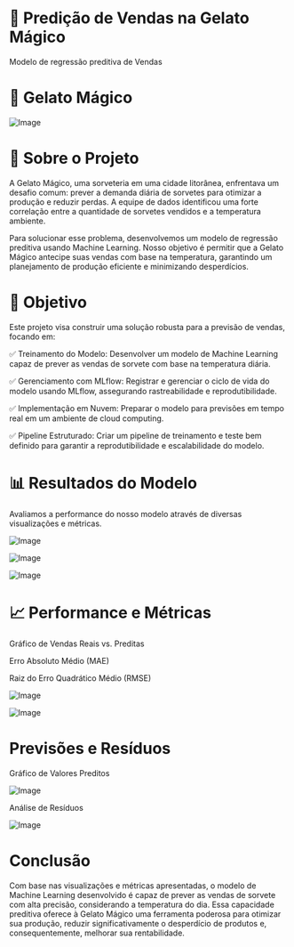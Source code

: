 # 🍦 Predição de Vendas na Gelato Mágico
Modelo de regressão preditiva de Vendas


# 🍧 Gelato Mágico

![Image](https://github.com/user-attachments/assets/3decc000-178d-43b8-bc37-d418ca59a12c)








# 📌 Sobre o Projeto
A Gelato Mágico, uma sorveteria em uma cidade litorânea, enfrentava um desafio comum: prever a demanda diária de sorvetes para otimizar a produção e reduzir perdas. A equipe de dados identificou uma forte correlação entre a quantidade de sorvetes vendidos e a temperatura ambiente.

Para solucionar esse problema, desenvolvemos um modelo de regressão preditiva usando Machine Learning. Nosso objetivo é permitir que a Gelato Mágico antecipe suas vendas com base na temperatura, garantindo um planejamento de produção eficiente e minimizando desperdícios.


# 🎯 Objetivo

Este projeto visa construir uma solução robusta para a previsão de vendas, focando em: 

✅ Treinamento do Modelo: Desenvolver um modelo de Machine Learning capaz de prever as vendas de sorvete com base na temperatura diária.

✅ Gerenciamento com MLflow: Registrar e gerenciar o ciclo de vida do modelo usando MLflow, assegurando rastreabilidade e reprodutibilidade.

✅ Implementação em Nuvem: Preparar o modelo para previsões em tempo real em um ambiente de cloud computing.

✅ Pipeline Estruturado: Criar um pipeline de treinamento e teste bem definido para garantir a reprodutibilidade e escalabilidade do modelo.

# 📊 Resultados do Modelo
Avaliamos a performance do nosso modelo através de diversas visualizações e métricas.

![Image](https://github.com/user-attachments/assets/19624e81-190f-44aa-9f98-b960d65cae50)


![Image](https://github.com/user-attachments/assets/768a5fa6-85ef-4d0c-a01b-74b0a46c2332)


![Image](https://github.com/user-attachments/assets/50584808-18d2-4545-9e2b-a30d58810d7e)

# 📈 Performance e Métricas

Gráfico de Vendas Reais vs. Preditas

Erro Absoluto Médio (MAE)

Raiz do Erro Quadrático Médio (RMSE)


![Image](https://github.com/user-attachments/assets/47086ca4-f922-412c-8292-91477c1e8945)

![Image](https://github.com/user-attachments/assets/541df991-b67f-44b7-ba44-d78ad5a9e895)

# Previsões e Resíduos

Gráfico de Valores Preditos

![Image](https://github.com/user-attachments/assets/5020a7f8-1bb5-4358-bf8c-8454e1e84887)

Análise de Resíduos

![Image](https://github.com/user-attachments/assets/88637522-e83f-47ab-af78-71e909990851)

# Conclusão

Com base nas visualizações e métricas apresentadas, o modelo de Machine Learning desenvolvido é capaz de prever as vendas de sorvete com alta precisão, considerando a temperatura do dia. Essa capacidade preditiva oferece à Gelato Mágico uma ferramenta poderosa para otimizar sua produção, reduzir significativamente o desperdício de produtos e, consequentemente, melhorar sua rentabilidade.


